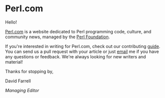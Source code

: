 Perl.com
========

Hello!

[Perl.com](https://perldotcom.perl.org) is a website dedicated to Perl programming code, culture, and community news, managed by the [Perl Foundation](http://www.perlfoundation.org/).

If you're interested in writing for Perl.com, check out our contributing [guide](CONTRIBUTING.md). You can send us a pull request with your article or just [email](mailto:perl.com-editor@perl.org) me if you have any questions or feedback. We're always looking for new writers and material!


Thanks for stopping by,

David Farrell

*Managing Editor*
